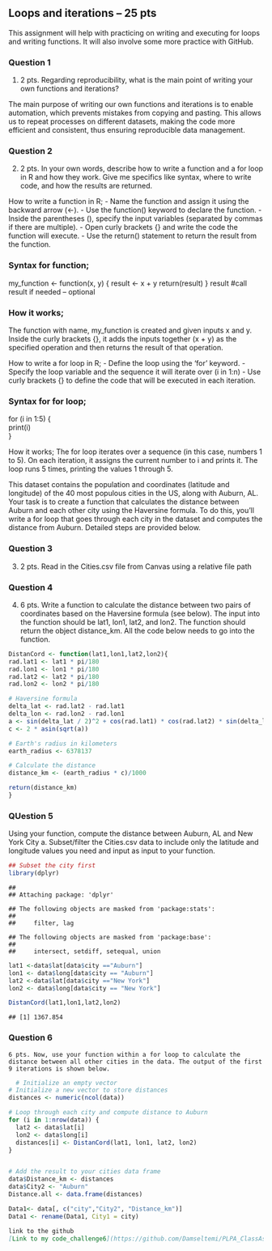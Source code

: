 ## Loops and iterations – 25 pts

This assignment will help with practicing on writing and executing for
loops and writing functions. It will also involve some more practice
with GitHub.

### Question 1

1.  2 pts. Regarding reproducibility, what is the main point of writing
    your own functions and iterations?

The main purpose of writing our own functions and iterations is to
enable automation, which prevents mistakes from copying and pasting.
This allows us to repeat processes on different datasets, making the
code more efficient and consistent, thus ensuring reproducible data
management.

### Question 2

2.  2 pts. In your own words, describe how to write a function and a for
    loop in R and how they work. Give me specifics like syntax, where to
    write code, and how the results are returned.

How to write a function in R; - Name the function and assign it using
the backward arrow (\<-). - Use the function() keyword to declare the
function. - Inside the parentheses (), specify the input variables
(separated by commas if there are multiple). - Open curly brackets {}
and write the code the function will execute. - Use the return()
statement to return the result from the function.

### Syntax for function;

my_function \<- function(x, y) { result \<- x + y return(result) }
result \#call result if needed – optional

### How it works;

The function with name, my_function is created and given inputs x and y.
Inside the curly brackets {}, it adds the inputs together (x + y) as the
specified operation and then returns the result of that operation.

How to write a for loop in R; - Define the loop using the ‘for’
keyword. - Specify the loop variable and the sequence it will iterate
over (i in 1:n) - Use curly brackets {} to define the code that will be
executed in each iteration.

### Syntax for for loop;

for (i in 1:5) {  
print(i)  
}

How it works; The for loop iterates over a sequence (in this case,
numbers 1 to 5). On each iteration, it assigns the current number to i
and prints it. The loop runs 5 times, printing the values 1 through 5.

This dataset contains the population and coordinates (latitude and
longitude) of the 40 most populous cities in the US, along with Auburn,
AL. Your task is to create a function that calculates the distance
between Auburn and each other city using the Haversine formula. To do
this, you’ll write a for loop that goes through each city in the dataset
and computes the distance from Auburn. Detailed steps are provided
below.

### Question 3

3.  2 pts. Read in the Cities.csv file from Canvas using a relative file
    path

### Question 4

4.  6 pts. Write a function to calculate the distance between two pairs
    of coordinates based on the Haversine formula (see below). The input
    into the function should be lat1, lon1, lat2, and lon2. The function
    should return the object distance_km. All the code below needs to go
    into the function.

``` r
DistanCord <- function(lat1,lon1,lat2,lon2){
rad.lat1 <- lat1 * pi/180
rad.lon1 <- lon1 * pi/180
rad.lat2 <- lat2 * pi/180
rad.lon2 <- lon2 * pi/180

# Haversine formula
delta_lat <- rad.lat2 - rad.lat1
delta_lon <- rad.lon2 - rad.lon1
a <- sin(delta_lat / 2)^2 + cos(rad.lat1) * cos(rad.lat2) * sin(delta_lon / 2)^2
c <- 2 * asin(sqrt(a)) 

# Earth's radius in kilometers
earth_radius <- 6378137

# Calculate the distance
distance_km <- (earth_radius * c)/1000

return(distance_km)
}
```

### QUestion 5

Using your function, compute the distance between Auburn, AL and New
York City a. Subset/filter the Cities.csv data to include only the
latitude and longitude values you need and input as input to your
function.

``` r
## Subset the city first
library(dplyr)
```

    ## 
    ## Attaching package: 'dplyr'

    ## The following objects are masked from 'package:stats':
    ## 
    ##     filter, lag

    ## The following objects are masked from 'package:base':
    ## 
    ##     intersect, setdiff, setequal, union

``` r
lat1 <-data$lat[data$city =="Auburn"]
lon1 <- data$long[data$city == "Auburn"]
lat2 <-data$lat[data$city =="New York"]
lon2 <- data$long[data$city == "New York"]

DistanCord(lat1,lon1,lat2,lon2)
```

    ## [1] 1367.854

### Question 6

    6 pts. Now, use your function within a for loop to calculate the distance between all other cities in the data. The output of the first 9 iterations is shown below. 

``` r
  # Initialize an empty vector
# Initialize a new vector to store distances
distances <- numeric(ncol(data))

# Loop through each city and compute distance to Auburn
for (i in 1:nrow(data)) {
  lat2 <- data$lat[i]
  lon2 <- data$long[i]
  distances[i] <- DistanCord(lat1, lon1, lat2, lon2)
}


# Add the result to your cities data frame
data$Distance_km <- distances
data$City2 <- "Auburn"
Distance.all <- data.frame(distances)

Data1<- data[, c("city","City2", "Distance_km")]
Data1 <- rename(Data1, City1 = city)
```

``` markdown
link to the github 
[Link to my code_challenge6](https://github.com/Damseltemi/PLPA_ClassAss/tree/main/CodingChallenge6)
```
